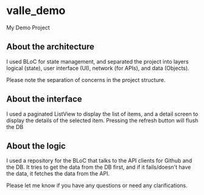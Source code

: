 # valle_demo

My Demo Project

## About the architecture

I used BLoC for state management, and separated the project into layers logical (state), 
user interface (UI), network (for APIs), and data (Objects). 

Please note the separation of concerns in the project structure.

## About the interface

I used a paginated ListView to display the list of items, and a detail 
screen to display the details of the selected item. Pressing the refresh button will flush the DB

## About the logic

I used a repository for the BLoC that talks to the API clients for Github and the DB. It tries
to get the data from the DB first, and if it fails/doesn't have the data, it fetches the 
data from the API.


Please let me know if you have any questions or need any clarifications.
